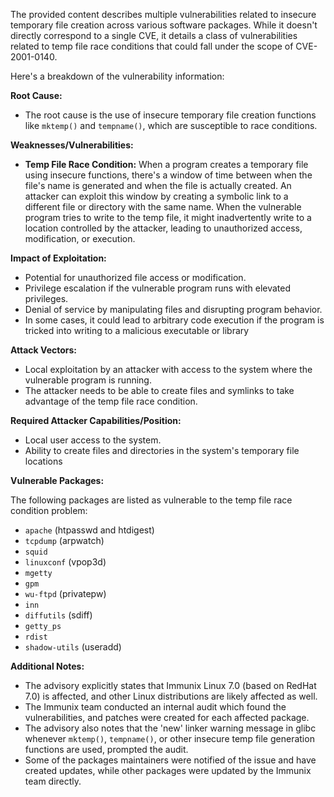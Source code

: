 The provided content describes multiple vulnerabilities related to insecure temporary file creation across various software packages. While it doesn't directly correspond to a single CVE, it details a class of vulnerabilities related to temp file race conditions that could fall under the scope of CVE-2001-0140.

Here's a breakdown of the vulnerability information:

**Root Cause:**
- The root cause is the use of insecure temporary file creation functions like `mktemp()` and `tempname()`, which are susceptible to race conditions.

**Weaknesses/Vulnerabilities:**
- **Temp File Race Condition:** When a program creates a temporary file using insecure functions, there's a window of time between when the file's name is generated and when the file is actually created. An attacker can exploit this window by creating a symbolic link to a different file or directory with the same name. When the vulnerable program tries to write to the temp file, it might inadvertently write to a location controlled by the attacker, leading to unauthorized access, modification, or execution.

**Impact of Exploitation:**
-  Potential for unauthorized file access or modification.
-  Privilege escalation if the vulnerable program runs with elevated privileges.
-  Denial of service by manipulating files and disrupting program behavior.
-  In some cases, it could lead to arbitrary code execution if the program is tricked into writing to a malicious executable or library

**Attack Vectors:**
-  Local exploitation by an attacker with access to the system where the vulnerable program is running.
- The attacker needs to be able to create files and symlinks to take advantage of the temp file race condition.

**Required Attacker Capabilities/Position:**
- Local user access to the system.
- Ability to create files and directories in the system's temporary file locations

**Vulnerable Packages:**

The following packages are listed as vulnerable to the temp file race condition problem:

*   `apache` (htpasswd and htdigest)
*   `tcpdump` (arpwatch)
*   `squid`
*   `linuxconf` (vpop3d)
*   `mgetty`
*   `gpm`
*   `wu-ftpd` (privatepw)
*   `inn`
*   `diffutils` (sdiff)
*   `getty_ps`
*   `rdist`
*   `shadow-utils` (useradd)

**Additional Notes:**

*   The advisory explicitly states that Immunix Linux 7.0 (based on RedHat 7.0) is affected, and other Linux distributions are likely affected as well.
*   The Immunix team conducted an internal audit which found the vulnerabilities, and patches were created for each affected package.
*   The advisory also notes that the 'new' linker warning message in glibc whenever `mktemp()`, `tempname()`, or other insecure temp file generation functions are used, prompted the audit.
* Some of the packages maintainers were notified of the issue and have created updates, while other packages were updated by the Immunix team directly.